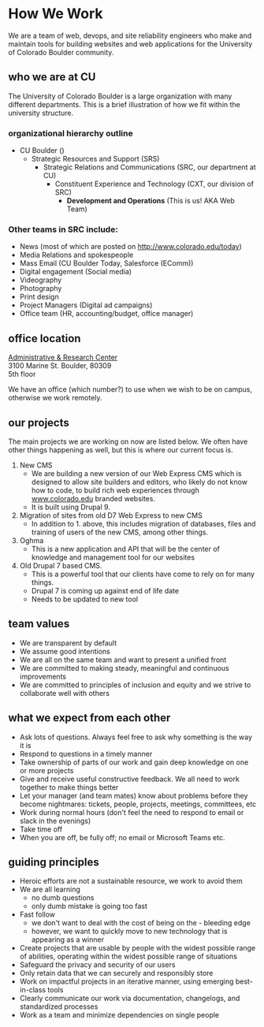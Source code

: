 # How We Work

We are a team of web, devops, and site reliability engineers who make and maintain tools for building websites and web applications for the University of Colorado Boulder community.

## who we are at CU

The University of Colorado Boulder is a large organization with many different departments. This is a brief illustration of how we fit within the university structure.

### organizational hierarchy outline

- CU Boulder ()
  - Strategic Resources and Support (SRS)
    - Strategic Relations and Communications (SRC, our department at CU)
      - Constituent Experience and Technology (CXT, our division of SRC)
        - **Development and Operations** (This is us! AKA Web Team)

### Other teams in SRC include:

- News (most of which are posted on <http://www.colorado.edu/today>)
- Media Relations and spokespeople
- Mass Email (CU Boulder Today, Salesforce (EComm))
- Digital engagement (Social media)
- Videography
- Photography
- Print design
- Project Managers (Digital ad campaigns)
- Office team (HR, accounting/budget, office manager)

## office location

[Administrative & Research Center](https://www.colorado.edu/res/research-building-system/arc-administrative-research-center)  
3100 Marine St. Boulder, 80309  
5th floor

We have an office (which number?) to use when we wish to be on campus, otherwise we work remotely.

## our projects

The main projects we are working on now are listed below. We often have other things happening as well, but this is where our current focus is.

1. New CMS
    - We are building a new version of our Web Express CMS which is designed to allow site builders and editors, who likely do not know how to code, to build rich web experiences through www.colorado.edu branded websites.
    - It is built using Drupal 9.
2. Migration of sites from old D7 Web Express to new CMS
    - In addition to 1. above, this includes migration of databases, files and training of users of the new CMS, among other things.
3. Oghma
    - This is a new application and API that will be the center of knowledge and management tool for our websites
4. Old Drupal 7 based CMS.
    - This is a powerful tool that our clients have come to rely on for many things.
    - Drupal 7 is coming up against end of life date
    - Needs to be updated to new tool

## team values

- We are transparent by default
- We assume good intentions
- We are all on the same team and want to present a unified front
- We are committed to making steady, meaningful and continuous improvements
- We are committed to principles of inclusion and equity and we strive to collaborate well with others

## what we expect from each other

- Ask lots of questions. Always feel free to ask why something is the way it is
- Respond to questions in a timely manner
- Take ownership of parts of our work and gain deep knowledge on one or more projects
- Give and receive useful constructive feedback. We all need to work together to make things better
- Let your manager (and team mates) know about problems before they become nightmares: tickets, people, projects, meetings, committees, etc
- Work during normal hours (don't feel the need to respond to email or slack in the evenings)
- Take time off
- When you are off, be fully off; no email or Microsoft Teams etc.

## guiding principles

- Heroic efforts are not a sustainable resource, we work to avoid them
- We are all learning
  - no dumb questions
  - only dumb mistake is going too fast
- Fast follow
  - we don't want to deal with the cost of being on the - bleeding edge
  - however, we want to quickly move to new technology that is appearing as a winner
- Create projects that are usable by people with the widest possible range of abilities, operating within the widest possible range of situations
- Safeguard the privacy and security of our users
- Only retain data that we can securely and responsibly store
- Work on impactful projects in an iterative manner, using emerging best-in-class tools
- Clearly communicate our work via documentation, changelogs, and standardized processes
- Work as a team and minimize dependencies on single people

